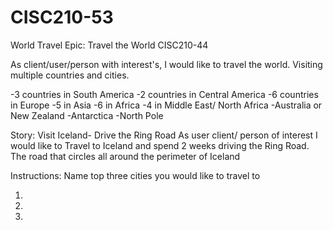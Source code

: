 # CISC210-53
World Travel
Epic: Travel the World
CISC210-44

As client/user/person with interest's, I would like to travel the world. Visiting multiple countries and cities.

-3 countries in South America
-2 countries in Central America
-6 countries in Europe
-5 in Asia
-6 in Africa
-4 in Middle East/ North Africa
-Australia or New Zealand
-Antarctica
-North Pole

Story: Visit Iceland- Drive the Ring Road
As user client/ person of interest I would like to Travel to Iceland and spend 2 weeks driving the Ring Road. 
The road that circles all around the perimeter of Iceland 

Instructions:
Name top three cities you would like to travel to

1.
2.
3.
